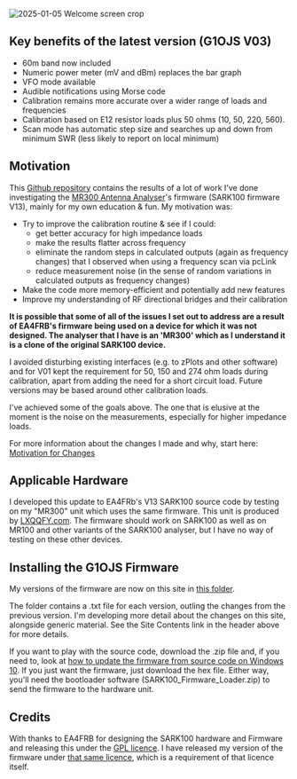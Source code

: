 
![2025-01-05 Welcome screen crop](https://g1ojs.github.io/G1OJS-MR300-SARK100-Firmware/assets/img/G1OJS%20V03%20welcome%20crop%20640px%20wide.png)

## Key benefits of the latest version (G1OJS V03)
- 60m band now included
- Numeric power meter (mV and dBm) replaces the bar graph
- VFO mode available
- Audible notifications using Morse code
- Calibration remains more accurate over a wider range of loads and frequencies
- Calibration based on E12 resistor loads plus 50 ohms (10, 50, 220, 560).
- Scan mode has automatic step size and searches up and down from minimum SWR (less likely to report on local minimum)

## Motivation
This [Github repository](https://github.com/G1OJS/G1OJS-MR300-SARK100-Firmware) contains the results of a lot of work I've done investigating the [MR300 Antenna Analyser](http://www.lxqqfy.com/e/product.php?id=MR300)'s firmware (SARK100 firmware V13), mainly for my own education & fun. My motivation was:
- Try to improve the calibration routine & see if I could:
    - get better accuracy for high impedance loads 
    - make the results flatter across frequency
    - eliminate the random steps in calculated outputs (again as frequency changes) that I observed when using a frequency scan via pcLink
    - reduce measurement noise (in the sense of random variations in calculated outputs as frequency changes)
- Make the code more memory-efficient and potentially add new features
- Improve my understanding of RF directional bridges and their calibration

**It is possible that some of all of the issues I set out to address are a result of EA4FRB's firmware being used on a device for which it was not designed. The analyser that I have is an 'MR300' which as I understand it is a clone of the original SARK100 device.**
 
I avoided disturbing existing interfaces (e.g. to zPlots and other software) and for V01 kept the requirement for 50, 150 and 274 ohm loads during calibration, apart from adding the need for a short circuit load. Future versions may be based around other calibration loads.

I've achieved some of the goals above. The one that is elusive at the moment is the noise on the measurements, especially for higher impedance loads.

For more information about the changes I made and why, start here: [Motivation for Changes](https://g1ojs.github.io/G1OJS-MR300-SARK100-Firmware/Motivation-for-changes/)

## Applicable Hardware
I developed this update to EA4FRb's V13 SARK100 source code by testing on my "MR300" unit which uses the same firmware. This unit is produced by [LXQQFY.com](http://www.lxqqfy.com/e/product.php?id=MR300). The firmware should work on SARK100 as well as on MR100 and other variants of the SARK100 analyser, but I have no way of testing on these other devices.

## Installing the G1OJS Firmware
My versions of the firmware are now on this site in [this folder](https://github.com/G1OJS/G1OJS-MR300-SARK100-Firmware/tree/main/SARK100%20Firmware%20G1OJS).

The folder contains a .txt file for each version, outling the changes from the previous version. I'm developing more detail about the changes on this site, alongside generic material. See the Site Contents link in the header above for more details.

If you want to play with the source code, download the .zip file and, if you need to, look at [how to update the firmware from source code on Windows 10](https://g1ojs.github.io/G1OJS-MR300-SARK100-Firmware/EditingOnWindows10/). If you just want the firmware, just download the hex file. Either way, you'll need the bootloader software (SARK100_Firmware_Loader.zip) to send the firmware to the hardware unit.

## Credits
With thanks to EA4FRB for designing the SARK100 hardware and Firmware and releasing this under the [GPL licence](https://g1ojs.github.io/G1OJS-MR300-SARK100-Firmware/LICENSE). I have released my version of the firmware under [that same licence](https://g1ojs.github.io/G1OJS-MR300-SARK100-Firmware/LICENSE), which is a requirement of that licence itself.

